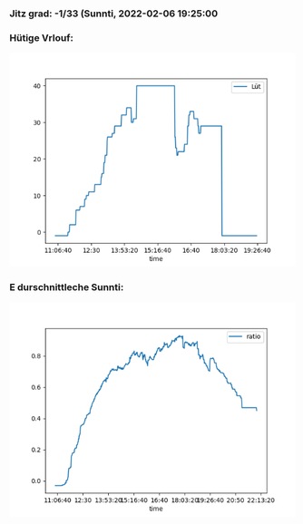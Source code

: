 ### Jitz grad: -1/33 (Sunnti, 2022-02-06 19:25:00

### Hütige Vrlouf:
![Graph](Today.png)

### E durschnittleche Sunnti:
![Graph](Sunnti.png)